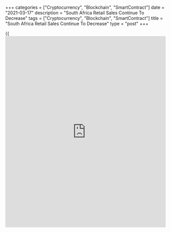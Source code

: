 +++
categories = ["Cryptocurrency", "Blockchain", "SmartContract"]
date = "2021-03-17"
description = "South Africa Retail Sales Continue To Decrease"
tags = ["Cryptocurrency", "Blockchain", "SmartContract"]
title = "South Africa Retail Sales Continue To Decrease"
type = "post"
+++

{{<iframe id="large-banner" src="https://www.bounty.group/#slide=4.0" width="100%" height="600" scrolling="no" style="border: 0px solid rgb(216, 221, 230); border-radius: 3px;">}}

South Africa's retail sales continued to decline in January, data from
Statistics South Africa showed on Wednesday.

Retail sales fell 3.5 percent year-on-year in January, following a 1.2
percent decrease in December. Economists had forecast a 2.4 percent
decline.

The biggest negative contribution came from retailers in food, beverages
and tobacco in specialized stores, all 'other' retailers, and general
dealers.

On a month-on-month basis, retail sales fell 1.6 percent in January,
after a 0.8 percent decline in the previous month.

In the three months ended in January, retail sales increased 0.9
percent, after a 2.7 percent rise in the preceding three months.

For comments and feedback [contact](https://www.playgroundfx.com/contact/): editorial@rtt[news](https://www.letsplayfx.com/blog/forex-news-website/).com

[Economic News][1]

 **What parts of the world are seeing the best (and worst) economic
performances lately? Click[here][2] to check out our [Econ Scorecard][2]
and find out! See up-to-the-moment [ranking](https://www.playgroundfx.com/blog/crypto-exchange-ranking/)s for the best and worst
performers in [GDP][3], [unemployment rate][4], [inflation][5] and much
more.**

   1. www.rtt[news](https://www.letsplayfx.com/blog/forex-news-website/).com/Content/EconomicNews.aspx
   2. www.rtt[news](https://www.letsplayfx.com/blog/forex-news-website/).com/economic-scorecard/world-rank/retail-sales/highest-performance.aspx
   3. www.rtt[news](https://www.letsplayfx.com/blog/forex-news-website/).com/economic-scorecard/world-rank/GDP/highest-performance.aspx
   4. www.rtt[news](https://www.letsplayfx.com/blog/forex-news-website/).com/economic-scorecard/world-rank/unemployment-rate/lowest-performance.aspx
   5. www.rtt[news](https://www.letsplayfx.com/blog/forex-news-website/).com/economic-scorecard/world-rank/CPI/highest-performance.aspx